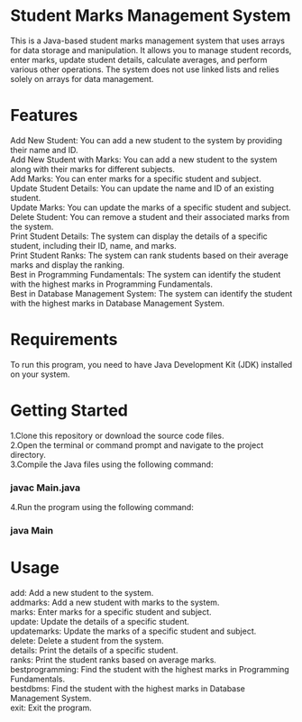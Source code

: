 # Student Marks Management System

This is a Java-based student marks management system that uses arrays for data storage and manipulation. It allows you to manage student records, enter marks, update student details, calculate averages, and perform various other operations. The system does not use linked lists and relies solely on arrays for data management.

# Features

Add New Student: You can add a new student to the system by providing their name and ID.<br/>
Add New Student with Marks: You can add a new student to the system along with their marks for different subjects.<br/>
Add Marks: You can enter marks for a specific student and subject.<br/>
Update Student Details: You can update the name and ID of an existing student.<br/>
Update Marks: You can update the marks of a specific student and subject.<br/>
Delete Student: You can remove a student and their associated marks from the system.<br/>
Print Student Details: The system can display the details of a specific student, including their ID, name, and marks.<br/>
Print Student Ranks: The system can rank students based on their average marks and display the ranking.<br/>
Best in Programming Fundamentals: The system can identify the student with the highest marks in Programming Fundamentals.<br/>
Best in Database Management System: The system can identify the student with the highest marks in Database Management System.<br/>

# Requirements

To run this program, you need to have Java Development Kit (JDK) installed on your system.

# Getting Started

1.Clone this repository or download the source code files.<br/>
2.Open the terminal or command prompt and navigate to the project directory.<br/>
3.Compile the Java files using the following command:<br/>

### javac Main.java
4.Run the program using the following command:<br/>
### java Main

# Usage

add: Add a new student to the system.<br/>
addmarks: Add a new student with marks to the system.<br/>
marks: Enter marks for a specific student and subject.<br/>
update: Update the details of a specific student.<br/>
updatemarks: Update the marks of a specific student and subject.<br/>
delete: Delete a student from the system.<br/>
details: Print the details of a specific student.<br/>
ranks: Print the student ranks based on average marks.<br/>
bestprogramming: Find the student with the highest marks in Programming Fundamentals.<br/>
bestdbms: Find the student with the highest marks in Database Management System.<br/>
exit: Exit the program.<br/>
